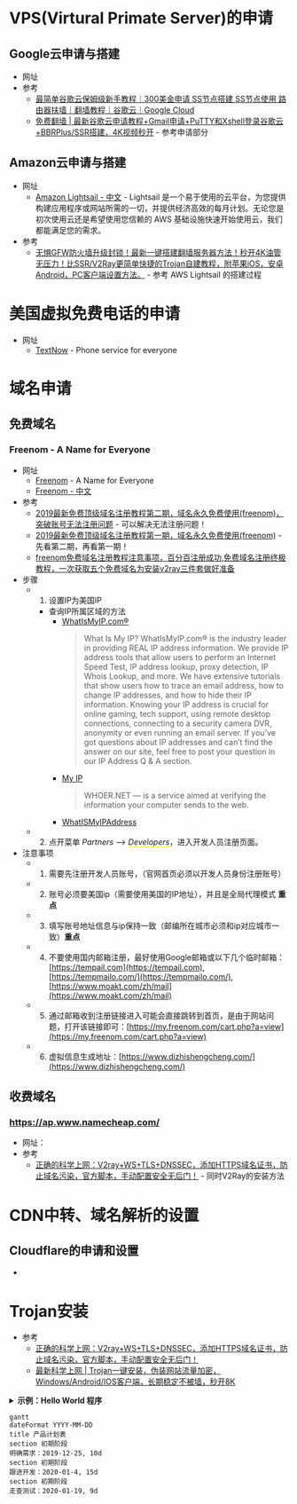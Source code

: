 # VPS(Virtural Primate Server)的申请
## Google云申请与搭建
   * 网址
   * 参考
      + [最简单谷歌云保姆级新手教程｜300美金申请 SS节点搭建 SS节点使用 路由器扶墙｜翻墙教程｜谷歌云｜Google Cloud](https://www.youtube.com/watch?v=AQh0yUnYs0g)<br>
      + [免费翻墙 | 最新谷歌云申请教程+Gmail申请+PuTTY和Xshell登录谷歌云+BBRPlus/SSR搭建，4K视频秒开](https://www.youtube.com/watch?v=RxbGtkRVUWQ) - 参考申请部分<br>
## Amazon云申请与搭建
   * 网址
      + [Amazon Lightsail - 中文](https://aws.amazon.com/cn/lightsail/) - Lightsail 是一个易于使用的云平台，为您提供构建应用程序或网站所需的一切，并提供经济高效的每月计划。无论您是初次使用云还是希望使用您信赖的 AWS 基础设施快速开始使用云，我们都能满足您的需求。<br>
   * 参考
      + [无惧GFW防火墙升级封锁！最新一键搭建翻墙服务器方法！秒开4K油管无压力！比SSR/V2Ray更简单快捷的Trojan自建教程，附苹果iOS，安卓Android，PC客户端设置方法。](https://www.youtube.com/watch?v=shF8bMUvvpw) - 参考 AWS Lightsail 的搭建过程<br>
# 美国虚拟免费电话的申请
   * 网址
      + [TextNow](https://www.textnow.com/) - Phone service for everyone<br>
      
# 域名申请
## 免费域名
### Freenom - A Name for Everyone
   * 网址
      + [Freenom](https://www.freenom.com/en/index.html) - A Name for Everyone<br>
      + [Freenom - 中文](https://www.freenom.com/zh/index.html)<br>
   * 参考
      + [2019最新免费顶级域名注册教程第二期，域名永久免费使用(freenom)，突破账号无法注册问题](https://www.youtube.com/watch?v=VxfyjmaKby4) - 可以解决无法注册问题！<br>
      + [2019最新免费顶级域名注册教程第一期，域名永久免费使用(freenom)](https://www.youtube.com/watch?v=bDcNZCXv04g) - 先看第二期，再看第一期！<br>
      + [freenom免费域名注册教程注意事项，百分百注册成功,免费域名注册终极教程，一次获取五个免费域名为安装v2ray三件套做好准备](https://www.youtube.com/watch?v=oV4QCzRNmOo)<br>
   * 步骤
      + 1. 设置IP为美国IP
         - 查询IP所属区域的方法
            + [WhatIsMyIP.com®](https://www.whatismyip.com/)<br>
               >What Is My IP?
WhatIsMyIP.com® is the industry leader in providing REAL IP address information. We provide IP address tools that allow users to perform an Internet Speed Test, IP address lookup, proxy detection, IP Whois Lookup, and more. We have extensive tutorials that show users how to trace an email address, how to change IP addresses, and how to hide their IP information. Knowing your IP address is crucial for online gaming, tech support, using remote desktop connections, connecting to a security camera DVR, anonymity or even running an email server. If you’ve got questions about IP addresses and can’t find the answer on our site, feel free to post your question in our IP Address Q & A section.
            + [My IP](https://whoer.net/)<br>
               >WHOER.NET — is a service aimed at verifying the information your computer sends to the web.
            + [WhatISMyIPAddress](https://whatismyipaddress.com/)
      + 2. 点开菜单 *Partners* --> *<span style="border-bottom:2px dashed yellow;">Developers</span>*，进入开发人员注册页面。
   * 注意事项
      + 1. 需要先注册开发人员账号，（官网首页必须以开发人员身份注册账号）
      + 2. 账号必须要美国ip（需要使用美国的IP地址），并且是全局代理模式  **重点**
      + 3. 填写账号地址信息与ip保持一致（邮编所在城市必须和ip对应城市一致）**重点**
      + 4. 不要使用国内邮箱注册，最好使用Google邮箱或以下几个临时邮箱：[https://tempail.com](https://tempail.com), [https://tempmailo.com/](https://tempmailo.com/), [https://www.moakt.com/zh/mail](https://www.moakt.com/zh/mail)<br>
      + 5. 通过邮箱收到注册链接进入可能会直接跳转到首页，是由于网站问题，打开该链接即可：[https://my.freenom.com/cart.php?a=view](https://my.freenom.com/cart.php?a=view)<br>
      + 6. 虚拟信息生成地址：[https://www.dizhishengcheng.com/](https://www.dizhishengcheng.com/)<br>
## 收费域名
### https://ap.www.namecheap.com/
   * 网址：
   * 参考
      + [正确的科学上网：V2ray+WS+TLS+DNSSEC，添加HTTPS域名证书，防止域名污染，官方脚本，手动配置安全无后门！](https://www.youtube.com/watch?v=FXWGOxjiFVM) - 同时V2Ray的安装方法<br>
# CDN中转、域名解析的设置
## Cloudflare的申请和设置
   *

# Trojan安装
   * 参考
      + [正确的科学上网：V2ray+WS+TLS+DNSSEC，添加HTTPS域名证书，防止域名污染，官方脚本，手动配置安全无后门！](https://www.youtube.com/watch?v=FXWGOxjiFVM&t=864s)<br>
      + [最新科学上网 | Trojan一键安装，伪装网站流量加密，Windows/Android/IOS客户端，长期稳定不被墙，秒开8K](https://www.youtube.com/watch?v=eiI2e4gnO4w)<br>


<details>
    <summary><b>示例：Hello World 程序</b></summary> 

?``` java
代码
?```

</details>

```
gantt
dateFormat YYYY-MM-DD
title 产品计划表
section 初期阶段
明确需求：2019-12-25, 10d
section 初期阶段
跟进开发：2020-01-4, 15d
section 初期阶段
走查测试：2020-01-19, 9d
```
